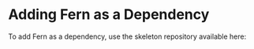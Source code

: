 # Adding Fern as a Dependency


To add Fern as a dependency, use the skeleton repository available here: